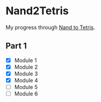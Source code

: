 # Nand2Tetris

My progress through [Nand to Tetris](https://www.nand2tetris.org/). 

## Part 1

- [x] Module 1
- [x] Module 2
- [x] Module 3
- [x] Module 4
- [ ] Module 5
- [ ] Module 6
